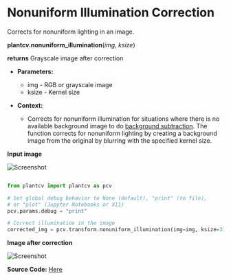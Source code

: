 # Nonuniform Illumination Correction

Corrects for nonuniform lighting in an image.

**plantcv.nonuniform_illumination**(*img, ksize*)

**returns** Grayscale image after correction

- **Parameters:**
    - img - RGB or grayscale image 
    - ksize - Kernel size
   
- **Context:**
    - Corrects for nonuniform illumination for situations where there is no available background image
    to do [background subtraction](background_subtraction.md). The function corrects for nonuniform lighting
    by creating a background image from the original by blurring with the specified kernel size.
    
**Input image**

![Screenshot](img/documentation_images/nonuniform_illumination/working_video.png)

```python

from plantcv import plantcv as pcv

# Set global debug behavior to None (default), "print" (to file), 
# or "plot" (Jupyter Notebooks or X11)
pcv.params.debug = "print"

# Correct illumination in the image
corrected_img = pcv.transform.nonuniform_illumination(img=img, ksize=31)

```

**Image after correction**

![Screenshot](img/documentation_images/nonuniform_illumination/corrected_img.jpg)

**Source Code:** [Here](https://github.com/danforthcenter/plantcv/blob/main/plantcv/plantcv/transform/nonuniform_illumination.py)
